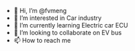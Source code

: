 - 👋 Hi, I’m @fvmeng
- 👀 I’m interested in Car industry
- 🌱 I’m currently learning Electric car ECU 
- 💞️ I’m looking to collaborate on EV bus
- 📫 How to reach me 

<!---
fvmeng/fvmeng is a ✨ special ✨ repository because its `README.md` (this file) appears on your GitHub profile.
You can click the Preview link to take a look at your changes.
--->
